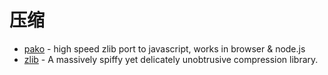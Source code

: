 # 压缩

- [pako](https://github.com/nodeca/pako) - high speed zlib port to javascript, works in browser & node.js
- [zlib](https://github.com/madler/zlib) - A massively spiffy yet delicately unobtrusive compression library.
